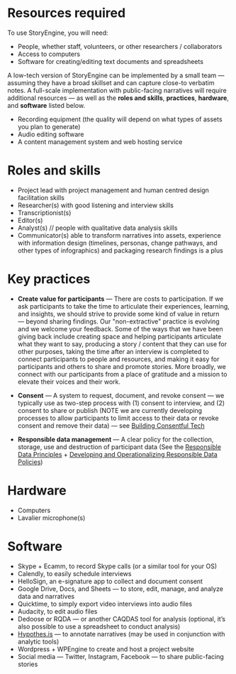 # Resources required

To use StoryEngine, you will need:

* People, whether staff, volunteers, or other researchers / collaborators
* Access to computers
* Software for creating/editing text documents and spreadsheets

A low-tech version of StoryEngine can be implemented by a small team — assuming they have a broad skillset and can capture close-to verbatim notes. A full-scale implementation with public-facing narratives will require additional resources — as well as the **roles and skills**, **practices**, **hardware**, and **software** listed below.

* Recording equipment \(the quality will depend on what types of assets you plan to generate\)
* Audio editing software 
* A content management system and web hosting service

# Roles and skills

* Project lead with project management and human centred design facilitation skills
* Researcher\(s\) with good listening and interview skills
* Transcriptionist\(s\)
* Editor\(s\)
* Analyst\(s\) // people with qualitative data analysis skills
* Communicator\(s\) able to transform narratives into assets, experience with information design \(timelines, personas, change pathways, and other types of infographics\) and packaging research findings is a plus 

# Key practices

* **Create value for participants** — There are costs to participation. If we ask participants to take the time to articulate their experiences, learning, and insights, we should strive to provide some kind of value in return — beyond sharing findings. Our "non-extractive" practice is evolving and we welcome your feedback. Some of the ways that we have been giving back include creating space and helping participants articulate what they want to say, producing a story / content that they can use for other purposes, taking the time after an interview is completed to connect participants to people and resources, and making it easy for participants and others to share and promote stories. More broadly, we connect with our participants from a place of gratitude and a mission to elevate their voices and their work. 

* **Consent** — A system to request, document, and revoke consent — we typically use as two-step process with \(1\) consent to interview, and \(2\) consent to share or publish \(NOTE we are currently developing processes to allow participants to limit access to their data or revoke consent and remove their data\) — see [Building Consentful Tech](https://www.andalsotoo.net/2017/10/24/the-building-consentful-tech-zine-is-out/)

* **Responsible data management** — A clear policy for the collection, storage, use and destruction of participant data \(See the [Responsible Data Principles](https://responsibledata.io/2018/01/24/rd-101-responsible-data-principles/) + [Developing and Operationalizing Responsible Data Policies](https://lindaraftree.com/2016/10/31/developing-and-operationalizing-responsible-data-policies/)\)

# Hardware

* Computers
* Lavalier microphone\(s\)

# Software

* Skype + Ecamm, to record Skype calls \(or a similar tool for your OS\)
* Calendly, to easily schedule interviews
* HelloSign, an e-signature app to collect and document consent
* Google Drive, Docs, and Sheets — to store, edit, manage, and analyze data and narratives
* Quicktime, to simply export video interviews into audio files
* Audacity, to edit audio files
* Dedoose or RQDA — or another CAQDAS tool for analysis \(optional, it’s also possible to use a spreadsheet to conduct analysis\)
* [Hypothes.is](https://web.hypothes.is/) — to annotate narratives \(may be used in conjunction with analytic tools\)
* Wordpress + WPEngine to create and host a project website
* Social media — Twitter, Instagram, Facebook — to share public-facing stories 
